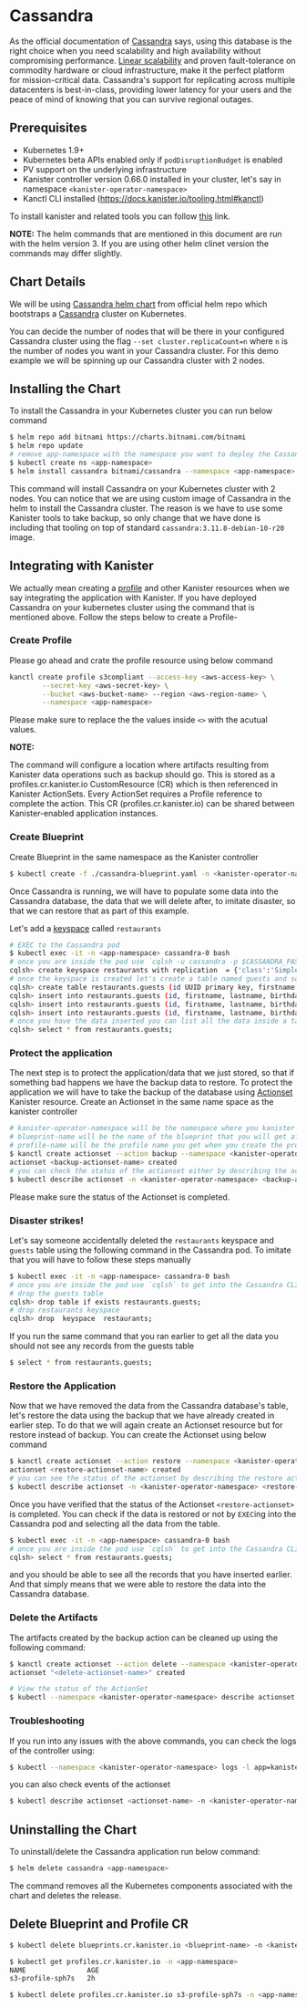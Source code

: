 # Cassandra

As the official documentation of [Cassandra](http://cassandra.apache.org/) says, using this database is the right choice when you need scalability and high availability without compromising performance. [Linear scalability](http://techblog.netflix.com/2011/11/benchmarking-cassandra-scalability-on.html) and proven fault-tolerance on commodity hardware or cloud infrastructure, make it the perfect platform for mission-critical data. Cassandra's support for replicating across multiple datacenters is best-in-class, providing lower latency for your users and the peace of mind of knowing that you can survive regional outages.

## Prerequisites

* Kubernetes 1.9+
* Kubernetes beta APIs enabled only if `podDisruptionBudget` is enabled
* PV support on the underlying infrastructure
* Kanister controller version 0.66.0 installed in your cluster, let's say in namespace `<kanister-operator-namespace>`
* Kanctl CLI installed (https://docs.kanister.io/tooling.html#kanctl)

To install kanister and related tools you can follow [this](https://docs.kanister.io/install.html#install) link.

**NOTE:**
The helm commands that are mentioned in this document are run with the helm version 3. If you are using other helm clinet version the commands may differ slightly.

## Chart Details

We will be using [Cassandra helm chart](https://github.com/bitnami/charts/tree/master/bitnami/cassandra) from official helm repo which bootstraps a [Cassandra](http://cassandra.apache.org/) cluster on Kubernetes.

You can decide the number of nodes that will be there in your configured Cassandra cluster using the flag `--set cluster.replicaCount=n` where `n` is the number of nodes you want in your Cassandra cluster. For this demo example we will be spinning up our Cassandra cluster with 2 nodes.

## Installing the Chart

To install the Cassandra in your Kubernetes cluster you can run below command
```bash
$ helm repo add bitnami https://charts.bitnami.com/bitnami
$ helm repo update
# remove app-namespace with the namespace you want to deploy the Cassandra app in
$ kubectl create ns <app-namespace>
$ helm install cassandra bitnami/cassandra --namespace <app-namespace> --set image.repository=ghcr.io/kanisterio/cassandra --set image.tag=0.66.0 --set cluster.replicaCount=2 --set image.pullPolicy=Always


```
This command will install Cassandra on your Kubernetes cluster with 2 nodes. You can notice that we are using custom image of Cassandra in the helm to install the Cassandra cluster. The reason is we have to use some Kanister tools to take backup, so only change that we have done is including that tooling on top of standard `cassandra:3.11.8-debian-10-r20` image.

## Integrating with Kanister

We actually mean creating a [profile](https://docs.kanister.io/architecture.html#profiles) and other Kanister resources when we say integrating the application with Kanister. If you have deployed Cassandra on your kubernetes cluster using the command that is mentioned above. Follow the steps below to create a Profile-

### Create Profile

Please go ahead and crate the profile resource using below command

```bash
kanctl create profile s3compliant --access-key <aws-access-key> \
        --secret-key <aws-secret-key> \
        --bucket <aws-bucket-name> --region <aws-region-name> \
        --namespace <app-namespace>
```
Please make sure to replace the the values inside `<>` with the acutual values.

**NOTE:**

The command will configure a location where artifacts resulting from Kanister data operations such as backup should go. This is stored as a profiles.cr.kanister.io CustomResource (CR) which is then referenced in Kanister ActionSets. Every ActionSet requires a Profile reference to complete the action. This CR (profiles.cr.kanister.io) can be shared between Kanister-enabled application instances.

### Create Blueprint

Create Blueprint in the same namespace as the Kanister controller
```bash
$ kubectl create -f ./cassandra-blueprint.yaml -n <kanister-operator-namespace>
```

Once Cassandra is running, we will have to populate some data into the Cassandra database, the data that we will delete after, to imitate disaster, so that we can restore that as part of this example.

Let's add a [keyspace](https://docs.datastax.com/en/dse/5.1/cql/cql/cql_using/cqlKeyspacesAbout.html) called `restaurants`
```bash
# EXEC to the Cassandra pod
$ kubectl exec -it -n <app-namespace> cassandra-0 bash
# once you are inside the pod use `cqlsh -u cassandra -p $CASSANDRA_PASSWORD` to get into the Cassandra CLI and run below commands to create the keyspace
cqlsh> create keyspace restaurants with replication  = {'class':'SimpleStrategy', 'replication_factor': 3};
# once the keyspace is created let's create a table named guests and some data into that table
cqlsh> create table restaurants.guests (id UUID primary key, firstname text, lastname text, birthday timestamp);
cqlsh> insert into restaurants.guests (id, firstname, lastname, birthday)  values (5b6962dd-3f90-4c93-8f61-eabfa4a803e2, 'Vivek', 'Singh', '2015-02-18');
cqlsh> insert into restaurants.guests (id, firstname, lastname, birthday)  values (5b6962dd-3f90-4c93-8f61-eabfa4a803e3, 'Tom', 'Singh', '2015-02-18');
cqlsh> insert into restaurants.guests (id, firstname, lastname, birthday)  values (5b6962dd-3f90-4c93-8f61-eabfa4a803e4, 'Prasad', 'Hemsworth', '2015-02-18');
# once you have the data inserted you can list all the data inside a table using the command
cqlsh> select * from restaurants.guests;
```

### Protect the application
The next step is to protect the application/data that we just stored, so that if something bad happens we have the backup data to restore. To protect the application we will have to take the backup of the database using [Actionset](https://1docs.kanister.io/architecture.html#actionsets) Kanister resource.
Create an Actionset in the same name space as the kanister controller
```bash
# kanister-operator-namespace will be the namespace where you kanister operator is installed
# blueprint-name will be the name of the blueprint that you will get after creating the blueprint from the Create Blueprint step
# profile-name will be the profile name you get when you create the profile from Create Profile step
$ kanctl create actionset --action backup --namespace <kanister-operator-namespace> --blueprint <blueprint-name> --statefulset <app-namespace>/cassandra  --profile <app-namespace>/<profile-name>
actionset <backup-actionset-name> created
# you can check the status of the actionset either by describing the actionset resource or by checking the kanister operator's pod log
$ kubectl describe actionset -n <kanister-operator-namespace> <backup-actionset-name>
```
Please make sure the status of the Actionset is completed.

### Disaster strikes!
Let's say someone accidentally deleted the `restaurants` keyspace and `guests` table using the following command in the Cassandra pod. To imitate that you will have to follow these steps manually
```bash
$ kubectl exec -it -n <app-namespace> cassandra-0 bash
# once you are inside the pod use `cqlsh` to get into the Cassandra CLI and run below commands to create the keyspace
# drop the guests table
cqlsh> drop table if exists restaurants.guests;
# drop restaurants keyspace
cqlsh> drop  keyspace  restaurants;
```
If you run the same command that you ran earlier to get all the data you should not see any records from the guests table
```bash
$ select * from restaurants.guests;
```

### Restore the Application

Now that we have removed the data from the Cassandra database's table, let's restore the data using the backup that we have already created in earlier step. To do that we will again create an Actionset resource but for restore instead of backup. You can create the Actionset using below command
```bash
$ kanctl create actionset --action restore --namespace <kanister-operator-namespace> --from "<backup-actionset-name>"
actionset <restore-actionset-name> created
# you can see the status of the actionset by describing the restore actionset
$ kubectl describe actionset -n <kanister-operator-namespace> <restore-actionset-name>
```

Once you have verified that the status of the Actionset `<restore-actionset>` is completed. You can check if the data is restored or not by `EXEC`ing into the Cassandra pod and selecting all the data from the table.
```bash
$ kubectl exec -it -n <app-namespace> cassandra-0 bash
# once you are inside the pod use `cqlsh` to get into the Cassandra CLI and run below commands to create the keyspace
cqlsh> select * from restaurants.guests;
```
and you should be able to see all the records that you have inserted earlier. And that simply means that we were able to restore the data into the Cassandra database.

### Delete the Artifacts

The artifacts created by the backup action can be cleaned up using the following command:

```bash
$ kanctl create actionset --action delete --namespace <kanister-operator-namespace> --from "<backup-actionset-name>" --namespacetargets <kanister-operator-namespace>
actionset "<delete-actionset-name>" created

# View the status of the ActionSet
$ kubectl --namespace <kanister-operator-namespace> describe actionset <delete-actionset-name>
```

### Troubleshooting
If you run into any issues with the above commands, you can check the logs of the controller using:

```bash
$ kubectl --namespace <kanister-operator-namespace> logs -l app=kanister-operator
```

you can also check events of the actionset

```bash
$ kubectl describe actionset <actionset-name> -n <kanister-operator-namespace>
```

## Uninstalling the Chart

To uninstall/delete the Cassandra application run below command:

```bash
$ helm delete cassandra <app-namespace>
```

The command removes all the Kubernetes components associated with the chart and deletes the release.

## Delete Blueprint and Profile CR

```bash
$ kubectl delete blueprints.cr.kanister.io <blueprint-name> -n <kanister-operator-namespace>

$ kubectl get profiles.cr.kanister.io -n <app-namespace>
NAME               AGE
s3-profile-sph7s   2h

$ kubectl delete profiles.cr.kanister.io s3-profile-sph7s -n <app-namespace>
```
